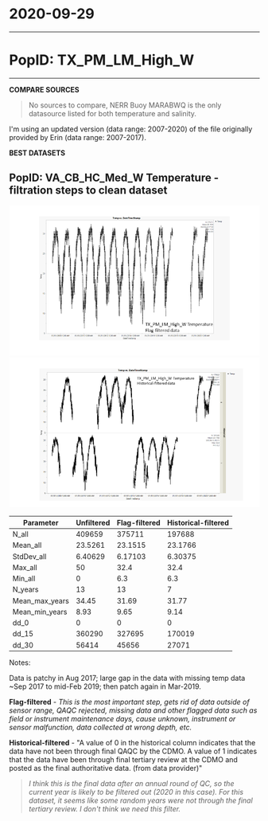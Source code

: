 # 2020-09-29

---

# PopID: TX_PM_LM_High_W
---

**COMPARE SOURCES**

> No sources to compare, NERR Buoy MARABWQ is the only datasource listed for both temperature and salinity.

I'm using an updated version (data range: 2007-2020) of the file originally provided by Erin (data range: 2007-2017).

**BEST DATASETS**

## PopID: VA_CB_HC_Med_W Temperature - filtration steps to clean dataset

![step2](../img/TX-PM-LM-High-W-temp-2-flag-filtered.PNG)
![step3](../img/TX-PM-LM-High-W-temp-3-historical-filtered.PNG)

| Parameter      | Unfiltered | Flag-filtered | Historical-filtered | 
| ---------------| ---------- | ------------- | ------------------- | 
| N_all          | 409659     |  375711       |  197688             |  
| Mean_all       |  23.5261   | 23.1515       |  23.1766            |   
| StdDev_all     |  6.40629   |  6.17103      |  6.30375            |  
| Max_all        | 50         |  32.4         |  32.4               |  
| Min_all        | 0          |  6.3          |   6.3               |  
| N_years        |  13        |  13           |   7                 |  
| Mean_max_years | 34.45      | 31.69         |  31.77              |  
| Mean_min_years | 8.93       | 9.65          | 9.14                | 
| dd_0           |  0         |  0            |   0                 |  
| dd_15          |  360290    |  327695       |  170019             |   
| dd_30          |  56414     | 45656         |  27071              |  

Notes: 

Data is patchy in Aug 2017; large gap in the data with missing temp data ~Sep 2017 to mid-Feb 2019; then patch again in Mar-2019.

**Flag-filtered** - *This is the most important step, gets rid of data outside of sensor range, QAQC rejected, missing data and other flagged data such as field or instrument maintenance days, cause unknown, instrument or sensor malfunction, data collected at wrong depth, etc.*

**Historical-filtered** - "A value of 0 in the historical column indicates that the data have not been through final QAQC by the CDMO. A value of 1 indicates that the data have been through final tertiary review at the CDMO and posted as the final authoritative data. (from data provider)" 
>*I think this is the final data after an annual round of QC, so the current year is likely to be filtered out (2020 in this case). For this dataset, it seems like some random years were not through the final tertiary review. I don't think we need this filter.*
